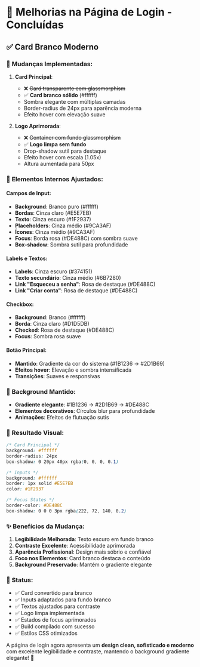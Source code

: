 # 🎨 Melhorias na Página de Login - Concluídas

## ✅ **Card Branco Moderno**

### 🔄 **Mudanças Implementadas:**

1. **Card Principal**:
   - ❌ ~~Card transparente com glassmorphism~~
   - ✅ **Card branco sólido** (#ffffff)
   - Sombra elegante com múltiplas camadas
   - Border-radius de 24px para aparência moderna
   - Efeito hover com elevação suave

2. **Logo Aprimorada**:
   - ❌ ~~Container com fundo glassmorphism~~
   - ✅ **Logo limpa sem fundo**
   - Drop-shadow sutil para destaque
   - Efeito hover com escala (1.05x)
   - Altura aumentada para 50px

### 🎯 **Elementos Internos Ajustados:**

#### **Campos de Input:**
- **Background**: Branco puro (#ffffff)
- **Bordas**: Cinza claro (#E5E7EB)
- **Texto**: Cinza escuro (#1F2937)
- **Placeholders**: Cinza médio (#9CA3AF)
- **Ícones**: Cinza médio (#9CA3AF)
- **Focus**: Borda rosa (#DE488C) com sombra suave
- **Box-shadow**: Sombra sutil para profundidade

#### **Labels e Textos:**
- **Labels**: Cinza escuro (#374151)
- **Texto secundário**: Cinza médio (#6B7280)
- **Link "Esqueceu a senha"**: Rosa de destaque (#DE488C)
- **Link "Criar conta"**: Rosa de destaque (#DE488C)

#### **Checkbox:**
- **Background**: Branco (#ffffff)
- **Borda**: Cinza claro (#D1D5DB)
- **Checked**: Rosa de destaque (#DE488C)
- **Focus**: Sombra rosa suave

#### **Botão Principal:**
- **Mantido**: Gradiente da cor do sistema (#1B1236 → #2D1B69)
- **Efeitos hover**: Elevação e sombra intensificada
- **Transições**: Suaves e responsivas

### 🌈 **Background Mantido:**
- **Gradiente elegante**: #1B1236 → #2D1B69 → #DE488C
- **Elementos decorativos**: Círculos blur para profundidade
- **Animações**: Efeitos de flutuação sutis

### 🎨 **Resultado Visual:**

```css
/* Card Principal */
background: #ffffff
border-radius: 24px
box-shadow: 0 20px 40px rgba(0, 0, 0, 0.1)

/* Inputs */
background: #ffffff
border: 1px solid #E5E7EB
color: #1F2937

/* Focus States */
border-color: #DE488C
box-shadow: 0 0 0 3px rgba(222, 72, 140, 0.2)
```

### ✨ **Benefícios da Mudança:**

1. **Legibilidade Melhorada**: Texto escuro em fundo branco
2. **Contraste Excelente**: Acessibilidade aprimorada
3. **Aparência Profissional**: Design mais sóbrio e confiável
4. **Foco nos Elementos**: Card branco destaca o conteúdo
5. **Background Preservado**: Mantém o gradiente elegante

### 🚀 **Status:**
- ✅ Card convertido para branco
- ✅ Inputs adaptados para fundo branco
- ✅ Textos ajustados para contraste
- ✅ Logo limpa implementada
- ✅ Estados de focus aprimorados
- ✅ Build compilado com sucesso
- ✅ Estilos CSS otimizados

A página de login agora apresenta um **design clean, sofisticado e moderno** com excelente legibilidade e contraste, mantendo o background gradiente elegante! 🎯